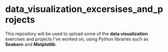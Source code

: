 # data_visualization_excersises_and_projects
This repository will be used to upload some of the **data visualization** exercises and projects I've worked on, using Python libraries such as **Seaborn** and **Matplotlib**.
